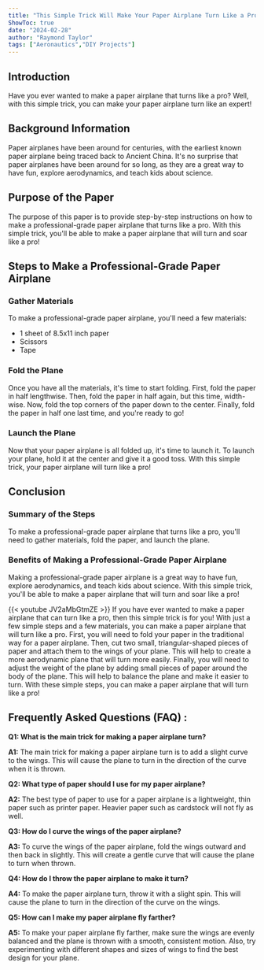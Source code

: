 ```yaml
---
title: "This Simple Trick Will Make Your Paper Airplane Turn Like a Pro!"
ShowToc: true 
date: "2024-02-28"
author: "Raymond Taylor" 
tags: ["Aeronautics","DIY Projects"]
---
```

## Introduction

Have you ever wanted to make a paper airplane that turns like a pro? Well, with this simple trick, you can make your paper airplane turn like an expert!

## Background Information

Paper airplanes have been around for centuries, with the earliest known paper airplane being traced back to Ancient China. It's no surprise that paper airplanes have been around for so long, as they are a great way to have fun, explore aerodynamics, and teach kids about science. 

## Purpose of the Paper

The purpose of this paper is to provide step-by-step instructions on how to make a professional-grade paper airplane that turns like a pro. With this simple trick, you'll be able to make a paper airplane that will turn and soar like a pro!

## Steps to Make a Professional-Grade Paper Airplane

### Gather Materials

To make a professional-grade paper airplane, you'll need a few materials: 

- 1 sheet of 8.5x11 inch paper
- Scissors
- Tape

### Fold the Plane

Once you have all the materials, it's time to start folding. First, fold the paper in half lengthwise. Then, fold the paper in half again, but this time, width-wise. Now, fold the top corners of the paper down to the center. Finally, fold the paper in half one last time, and you're ready to go!

### Launch the Plane

Now that your paper airplane is all folded up, it's time to launch it. To launch your plane, hold it at the center and give it a good toss. With this simple trick, your paper airplane will turn like a pro!

## Conclusion

### Summary of the Steps 

To make a professional-grade paper airplane that turns like a pro, you'll need to gather materials, fold the paper, and launch the plane. 

### Benefits of Making a Professional-Grade Paper Airplane

Making a professional-grade paper airplane is a great way to have fun, explore aerodynamics, and teach kids about science. With this simple trick, you'll be able to make a paper airplane that will turn and soar like a pro!

{{< youtube JV2aMbGtmZE >}} 
If you have ever wanted to make a paper airplane that can turn like a pro, then this simple trick is for you! With just a few simple steps and a few materials, you can make a paper airplane that will turn like a pro. First, you will need to fold your paper in the traditional way for a paper airplane. Then, cut two small, triangular-shaped pieces of paper and attach them to the wings of your plane. This will help to create a more aerodynamic plane that will turn more easily. Finally, you will need to adjust the weight of the plane by adding small pieces of paper around the body of the plane. This will help to balance the plane and make it easier to turn. With these simple steps, you can make a paper airplane that will turn like a pro!

## Frequently Asked Questions (FAQ) :
**Q1: What is the main trick for making a paper airplane turn?**

**A1:** The main trick for making a paper airplane turn is to add a slight curve to the wings. This will cause the plane to turn in the direction of the curve when it is thrown.

**Q2: What type of paper should I use for my paper airplane?**

**A2:** The best type of paper to use for a paper airplane is a lightweight, thin paper such as printer paper. Heavier paper such as cardstock will not fly as well.

**Q3: How do I curve the wings of the paper airplane?**

**A3:** To curve the wings of the paper airplane, fold the wings outward and then back in slightly. This will create a gentle curve that will cause the plane to turn when thrown.

**Q4: How do I throw the paper airplane to make it turn?**

**A4:** To make the paper airplane turn, throw it with a slight spin. This will cause the plane to turn in the direction of the curve on the wings.

**Q5: How can I make my paper airplane fly farther?**

**A5:** To make your paper airplane fly farther, make sure the wings are evenly balanced and the plane is thrown with a smooth, consistent motion. Also, try experimenting with different shapes and sizes of wings to find the best design for your plane.





